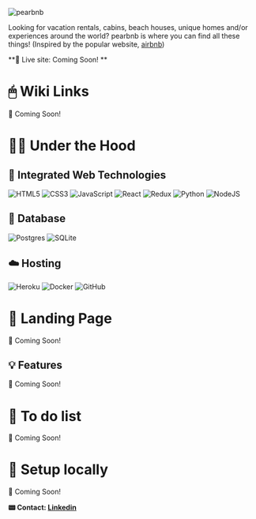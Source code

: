 ![pearbnb](https://user-images.githubusercontent.com/102837663/197653551-04239be8-0717-472e-b010-c49eb731e0d6.png)

Looking for vacation rentals, cabins, beach houses, unique homes and/or experiences around the world? pearbnb is where you can find all these things!
(Inspired by the popular website, [airbnb](https://www.airbnb.com/))

**🚀 Live site: Coming Soon! **

# 🖱 Wiki Links
🚧 Coming Soon!

# 🧑‍💻 Under the Hood

## 🤖 Integrated Web Technologies
![HTML5](https://img.shields.io/badge/html5-%23E34F26.svg?style=for-the-badge&logo=html5&logoColor=white)
![CSS3](https://img.shields.io/badge/css3-%231572B6.svg?style=for-the-badge&logo=css3&logoColor=white)
![JavaScript](https://img.shields.io/badge/javascript-%23323330.svg?style=for-the-badge&logo=javascript&logoColor=%23F7DF1E)
![React](https://img.shields.io/badge/react-%2320232a.svg?style=for-the-badge&logo=react&logoColor=%2361DAFB)
![Redux](https://img.shields.io/badge/redux-%23593d88.svg?style=for-the-badge&logo=redux&logoColor=white)
![Python](https://img.shields.io/badge/python-3670A0?style=for-the-badge&logo=python&logoColor=ffdd54)
![NodeJS](https://img.shields.io/badge/node.js-6DA55F?style=for-the-badge&logo=node.js&logoColor=white)

## 💾 Database
![Postgres](https://img.shields.io/badge/postgres-%23316192.svg?style=for-the-badge&logo=postgresql&logoColor=white) 
![SQLite](https://img.shields.io/badge/sqlite-%2307405e.svg?style=for-the-badge&logo=sqlite&logoColor=white)

## ☁️ Hosting
![Heroku](https://img.shields.io/badge/heroku-%23430098.svg?style=for-the-badge&logo=heroku&logoColor=white)
![Docker](https://img.shields.io/badge/docker-%230db7ed.svg?style=for-the-badge&logo=docker&logoColor=white)
![GitHub](https://img.shields.io/badge/github-%23121011.svg?style=for-the-badge&logo=github&logoColor=white)

# 🛬 Landing Page
🚧 Coming Soon!


## 💡 Features
🚧 Coming Soon!

# 🚧 To do list
🚧 Coming Soon!

# 📲 Setup locally
🚧 Coming Soon!

**📟 Contact: [Linkedin](https://www.linkedin.com/in/brandon-tasaki/)**
